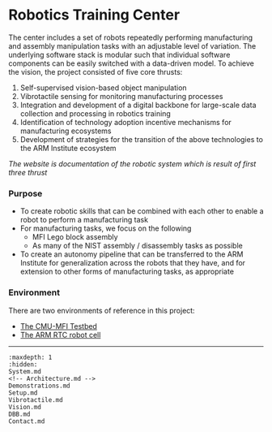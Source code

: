 # Robotics Training Center

The center includes a set of robots repeatedly performing manufacturing and assembly manipulation tasks with an adjustable level of variation. The underlying software stack is modular such that individual software components can be easily switched with a data-driven model. To achieve the vision, the project consisted of five core thrusts:

1. Self-supervised vision-based object manipulation
2. Vibrotactile sensing for monitoring manufacturing processes
3. Integration and development of a digital backbone for large-scale data collection and processing in robotics training
4. Identification of technology adoption incentive mechanisms for manufacturing ecosystems
5. Development of strategies for the transition of the above technologies to the ARM Institute ecosystem

*The website is documentation of the robotic system which is result of first three thrust*

*<insert license and collaboration medium>*

### Purpose
* To create robotic skills that can be combined with each other to enable a robot to perform a manufacturing task
* For manufacturing tasks, we focus on the following
    * MFI Lego block assembly
    * As many of the NIST assembly / disassembly tasks as possible
* To create an autonomy pipeline that can be transferred to the ARM Institute for generalization across the robots that they have, and for extension to other forms of manufacturing tasks, as appropriate
		
### Environment
There are two environments of reference in this project:
* [The CMU-MFI Testbed]()
* [The ARM RTC robot cell]()


***
```{toctree}
:maxdepth: 1
:hidden:
System.md
<!-- Architecture.md -->
Demonstrations.md
Setup.md
Vibrotactile.md
Vision.md
DBB.md
Contact.md
```